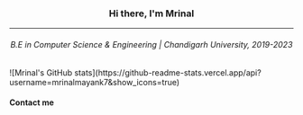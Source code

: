 
<h3 align="center">Hi there, I'm Mrinal</h3>
  <hr>
 <h6 align="center">B.E in Computer Science & Engineering | Chandigarh University, 2019-2023 </h6>
</p>
![Mrinal's GitHub stats](https://github-readme-stats.vercel.app/api?username=mrinalmayank7&show_icons=true)
 <h4 >Contact me </h4>
